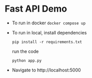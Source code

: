 # Fast API Demo

* To run in docker `docker compose up`
* To run in local, install dependencies
  ```
  pip install -r requirements.txt
  ```
  
  run the code
  
  ```
  python app.py
  ```
* Navigate to http://localhost:5000
